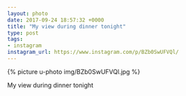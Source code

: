 ```yaml
---
layout: photo
date: 2017-09-24 18:57:32 +0000
title: "My view during dinner tonight"
type: post
tags:
- instagram
instagram_url: https://www.instagram.com/p/BZb0SwUFVQl/
---
```


{% picture u-photo img/BZb0SwUFVQl.jpg %}

My view during dinner tonight
